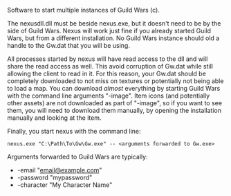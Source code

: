 Software to start multiple instances of Guild Wars (c).

The nexusdll.dll must be beside nexus.exe, but it doesn't need to be by the side
of Guild Wars. Nexus will work just fine if you already started Guild Wars, but
from a different installation. No Guild Wars instance should old a handle to the
Gw.dat that you will be using.

All processes started by nexus will have read access to the dll and will share
the read access as well. This avoid corruption of Gw.dat while still allowing
the client to read in it. For this reason, your Gw.dat should be completely
downloaded to not miss on textures or potentially not being able to load a map.
You can download *almost* everything by starting Guild Wars with the command
line arguments "-image". Item icons (and potentially other assets) are not
downloaded as part of "-image", so if you want to see them, you will need to
download them manually, by opening the installation manually and looking at the
item.

Finally, you start nexus with the command line:
```
nexus.exe "C:\Path\To\Gw\Gw.exe" -- <arguments forwarded to Gw.exe>
```

Arguments forwarded to Guild Wars are typically:
* -email "email@example.com"
* -password "mypassword"
* -character "My Character Name"
